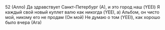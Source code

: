 52 (Алло)
Да здравствует Санкт-Петербург (А), и это город наш (YEEI)
Я каждый свой новый куплет валю как никогда (YEEI, а)
Альбом, он чисто мой, никому его не продам (Он мой)
Не думаю о том (YEEI), как хорошо было вчера (Ага)
